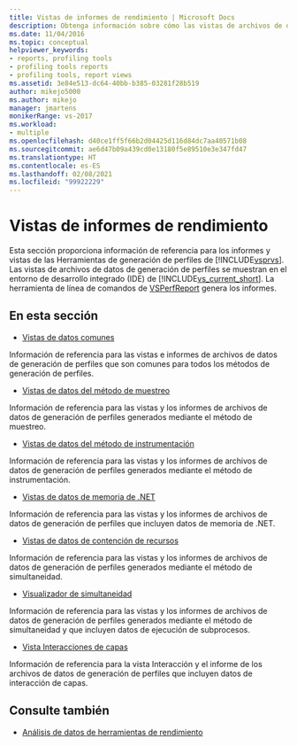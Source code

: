 ```yaml
---
title: Vistas de informes de rendimiento | Microsoft Docs
description: Obtenga información sobre cómo las vistas de archivos de datos de generación de perfiles se muestran en el entorno de desarrollo integrado (IDE) de Visual Studio.
ms.date: 11/04/2016
ms.topic: conceptual
helpviewer_keywords:
- reports, profiling tools
- profiling tools reports
- profiling tools, report views
ms.assetid: 3e84e513-dc64-40bb-b385-03281f28b519
author: mikejo5000
ms.author: mikejo
manager: jmartens
monikerRange: vs-2017
ms.workload:
- multiple
ms.openlocfilehash: d40ce1ff5f66b2d04425d116d84dc7aa40571b08
ms.sourcegitcommit: ae6d47b09a439cd0e13180f5e89510e3e347fd47
ms.translationtype: HT
ms.contentlocale: es-ES
ms.lasthandoff: 02/08/2021
ms.locfileid: "99922229"
---
```

# <a name="performance-report-views"></a>Vistas de informes de rendimiento
Esta sección proporciona información de referencia para los informes y vistas de las Herramientas de generación de perfiles de [!INCLUDE[vsprvs](../code-quality/includes/vsprvs_md.md)]. Las vistas de archivos de datos de generación de perfiles se muestran en el entorno de desarrollo integrado (IDE) de [!INCLUDE[vs_current_short](../code-quality/includes/vs_current_short_md.md)]. La herramienta de línea de comandos de [VSPerfReport](../profiling/vsperfreport.md) genera los informes.

## <a name="in-this-section"></a>En esta sección
- [Vistas de datos comunes](../profiling/common-data-views.md)

 Información de referencia para las vistas e informes de archivos de datos de generación de perfiles que son comunes para todos los métodos de generación de perfiles.

- [Vistas de datos del método de muestreo](../profiling/profiler-sampling-method-data-views.md)

 Información de referencia para las vistas y los informes de archivos de datos de generación de perfiles generados mediante el método de muestreo.

- [Vistas de datos del método de instrumentación](../profiling/instrumentation-method-data-views.md)

 Información de referencia para las vistas y los informes de archivos de datos de generación de perfiles generados mediante el método de instrumentación.

- [Vistas de datos de memoria de .NET](../profiling/dotnet-memory-data-views.md)

 Información de referencia para las vistas y los informes de archivos de datos de generación de perfiles que incluyen datos de memoria de .NET.

- [Vistas de datos de contención de recursos](../profiling/resource-contention-data-views.md)

 Información de referencia para las vistas y los informes de archivos de datos de generación de perfiles generados mediante el método de simultaneidad.

- [Visualizador de simultaneidad](../profiling/concurrency-visualizer.md)

 Información de referencia para las vistas y los informes de archivos de datos de generación de perfiles generados mediante el método de simultaneidad y que incluyen datos de ejecución de subprocesos.

- [Vista Interacciones de capas](../profiling/tier-interactions-view.md)

 Información de referencia para la vista Interacción y el informe de los archivos de datos de generación de perfiles que incluyen datos de interacción de capas.

## <a name="see-also"></a>Consulte también
- [Análisis de datos de herramientas de rendimiento](../profiling/analyzing-performance-tools-data.md)
